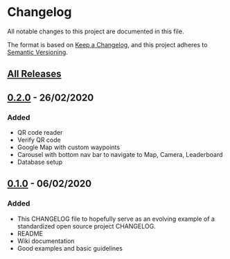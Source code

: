 # Changelog

All notable changes to this project are documented in this file.

The format is based on [Keep a Changelog](https://keepachangelog.com/en/1.0.0/),
and this project adheres to [Semantic Versioning](https://semver.org/spec/v2.0.0.html).

## [All Releases]

## [0.2.0] - 26/02/2020

### Added
- QR code reader
- Verify QR code
- Google Map with custom waypoints
- Carousel with bottom nav bar to navigate to Map, Camera, Leaderboard
- Database setup

## [0.1.0] - 06/02/2020

### Added
- This CHANGELOG file to hopefully serve as an evolving example of a
  standardized open source project CHANGELOG.
- README
- Wiki documentation
- Good examples and basic guidelines

[All Releases]: https://github.com/adrianomatousek/webapp-treasure-hunt/releases
[0.1.0]: https://github.com/adrianomatousek/webapp-treasure-hunt/releases/tag/v0.1.0
[0.2.0]: https://github.com/adrianomatousek/webapp-treasure-hunt/releases/tag/v0.2.0
